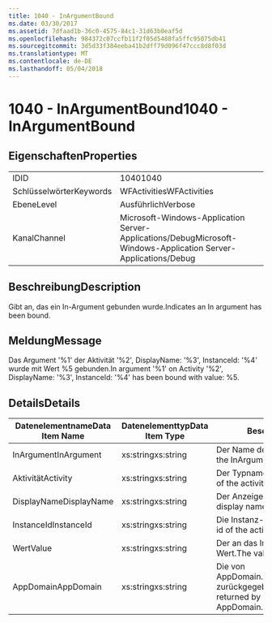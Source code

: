 ```yaml
---
title: 1040 - InArgumentBound
ms.date: 03/30/2017
ms.assetid: 7dfaad1b-36c0-4575-84c1-31d63b0eaf5d
ms.openlocfilehash: 984372c07ccfb11f2f05d5488fa5ffc95075db41
ms.sourcegitcommit: 3d5d33f384eeba41b2dff79d096f47ccc8d8f03d
ms.translationtype: MT
ms.contentlocale: de-DE
ms.lasthandoff: 05/04/2018
---
```

# <a name="1040---inargumentbound"></a><span data-ttu-id="615fb-102">1040 - InArgumentBound</span><span class="sxs-lookup"><span data-stu-id="615fb-102">1040 - InArgumentBound</span></span>
## <a name="properties"></a><span data-ttu-id="615fb-103">Eigenschaften</span><span class="sxs-lookup"><span data-stu-id="615fb-103">Properties</span></span>  
  
|||  
|-|-|  
|<span data-ttu-id="615fb-104">ID</span><span class="sxs-lookup"><span data-stu-id="615fb-104">ID</span></span>|<span data-ttu-id="615fb-105">1040</span><span class="sxs-lookup"><span data-stu-id="615fb-105">1040</span></span>|  
|<span data-ttu-id="615fb-106">Schlüsselwörter</span><span class="sxs-lookup"><span data-stu-id="615fb-106">Keywords</span></span>|<span data-ttu-id="615fb-107">WFActivities</span><span class="sxs-lookup"><span data-stu-id="615fb-107">WFActivities</span></span>|  
|<span data-ttu-id="615fb-108">Ebene</span><span class="sxs-lookup"><span data-stu-id="615fb-108">Level</span></span>|<span data-ttu-id="615fb-109">Ausführlich</span><span class="sxs-lookup"><span data-stu-id="615fb-109">Verbose</span></span>|  
|<span data-ttu-id="615fb-110">Kanal</span><span class="sxs-lookup"><span data-stu-id="615fb-110">Channel</span></span>|<span data-ttu-id="615fb-111">Microsoft-Windows-Application Server-Applications/Debug</span><span class="sxs-lookup"><span data-stu-id="615fb-111">Microsoft-Windows-Application Server-Applications/Debug</span></span>|  
  
## <a name="description"></a><span data-ttu-id="615fb-112">Beschreibung</span><span class="sxs-lookup"><span data-stu-id="615fb-112">Description</span></span>  
 <span data-ttu-id="615fb-113">Gibt an, das ein In-Argument gebunden wurde.</span><span class="sxs-lookup"><span data-stu-id="615fb-113">Indicates an In argument has been bound.</span></span>  
  
## <a name="message"></a><span data-ttu-id="615fb-114">Meldung</span><span class="sxs-lookup"><span data-stu-id="615fb-114">Message</span></span>  
 <span data-ttu-id="615fb-115">Das Argument '%1' der Aktivität '%2', DisplayName: '%3', InstanceId: '%4' wurde mit Wert %5 gebunden.</span><span class="sxs-lookup"><span data-stu-id="615fb-115">In argument '%1' on Activity '%2', DisplayName: '%3', InstanceId: '%4' has been bound with value: %5.</span></span>  
  
## <a name="details"></a><span data-ttu-id="615fb-116">Details</span><span class="sxs-lookup"><span data-stu-id="615fb-116">Details</span></span>  
  
|<span data-ttu-id="615fb-117">Datenelementname</span><span class="sxs-lookup"><span data-stu-id="615fb-117">Data Item Name</span></span>|<span data-ttu-id="615fb-118">Datenelementtyp</span><span class="sxs-lookup"><span data-stu-id="615fb-118">Data Item Type</span></span>|<span data-ttu-id="615fb-119">Beschreibung</span><span class="sxs-lookup"><span data-stu-id="615fb-119">Description</span></span>|  
|--------------------|--------------------|-----------------|  
|<span data-ttu-id="615fb-120">InArgument</span><span class="sxs-lookup"><span data-stu-id="615fb-120">InArgument</span></span>|<span data-ttu-id="615fb-121">xs:string</span><span class="sxs-lookup"><span data-stu-id="615fb-121">xs:string</span></span>|<span data-ttu-id="615fb-122">Der Name des InArgument.</span><span class="sxs-lookup"><span data-stu-id="615fb-122">The name of the InArgument.</span></span>|  
|<span data-ttu-id="615fb-123">Aktivität</span><span class="sxs-lookup"><span data-stu-id="615fb-123">Activity</span></span>|<span data-ttu-id="615fb-124">xs:string</span><span class="sxs-lookup"><span data-stu-id="615fb-124">xs:string</span></span>|<span data-ttu-id="615fb-125">Der Typname der Aktivität.</span><span class="sxs-lookup"><span data-stu-id="615fb-125">The type name of the activity.</span></span>|  
|<span data-ttu-id="615fb-126">DisplayName</span><span class="sxs-lookup"><span data-stu-id="615fb-126">DisplayName</span></span>|<span data-ttu-id="615fb-127">xs:string</span><span class="sxs-lookup"><span data-stu-id="615fb-127">xs:string</span></span>|<span data-ttu-id="615fb-128">Der Anzeigename der Aktivität.</span><span class="sxs-lookup"><span data-stu-id="615fb-128">The display name of the activity.</span></span>|  
|<span data-ttu-id="615fb-129">InstanceId</span><span class="sxs-lookup"><span data-stu-id="615fb-129">InstanceId</span></span>|<span data-ttu-id="615fb-130">xs:string</span><span class="sxs-lookup"><span data-stu-id="615fb-130">xs:string</span></span>|<span data-ttu-id="615fb-131">Die Instanz-ID der Aktivität.</span><span class="sxs-lookup"><span data-stu-id="615fb-131">The instance id of the activity.</span></span>|  
|<span data-ttu-id="615fb-132">Wert</span><span class="sxs-lookup"><span data-stu-id="615fb-132">Value</span></span>|<span data-ttu-id="615fb-133">xs:string</span><span class="sxs-lookup"><span data-stu-id="615fb-133">xs:string</span></span>|<span data-ttu-id="615fb-134">Der an das InArgument gebundene Wert.</span><span class="sxs-lookup"><span data-stu-id="615fb-134">The value bound to the InArgument.</span></span>|  
|<span data-ttu-id="615fb-135">AppDomain</span><span class="sxs-lookup"><span data-stu-id="615fb-135">AppDomain</span></span>|<span data-ttu-id="615fb-136">xs:string</span><span class="sxs-lookup"><span data-stu-id="615fb-136">xs:string</span></span>|<span data-ttu-id="615fb-137">Die von AppDomain.CurrentDomain.FriendlyName zurückgegebene Zeichenfolge.</span><span class="sxs-lookup"><span data-stu-id="615fb-137">The string returned by AppDomain.CurrentDomain.FriendlyName.</span></span>|
